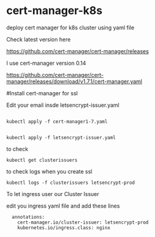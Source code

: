 # cert-manager-k8s
deploy cert manager for k8s cluster using yaml file

Check latest version here

https://github.com/cert-manager/cert-manager/releases

I use cert-manager version  0.14

https://github.com/cert-manager/cert-manager/releases/download/v1.7.1/cert-manager.yaml



#Install cert-manager for ssl

Edit your email insde letsencrypt-issuer.yaml
```

kubectl apply -f cert-manager1-7.yaml


kubectl apply -f letsencrypt-issuer.yaml 
```

to check 

` kubectl get clusterissuers `

to check logs when you create ssl 

` kubectl logs -f clusterissuers letsencrypt-prod `

To let ingress user our Cluster Issuer

edit you ingress yaml file and add these lines 

```
  annotations:
    cert-manager.io/cluster-issuer: letsencrypt-prod
    kubernetes.io/ingress.class: nginx

```

